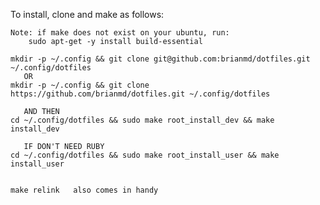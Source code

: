 To install, clone and make as follows:

    Note: if make does not exist on your ubuntu, run:
        sudo apt-get -y install build-essential

    mkdir -p ~/.config && git clone git@github.com:brianmd/dotfiles.git ~/.config/dotfiles
       OR
    mkdir -p ~/.config && git clone https://github.com/brianmd/dotfiles.git ~/.config/dotfiles

       AND THEN
    cd ~/.config/dotfiles && sudo make root_install_dev && make install_dev

       IF DON'T NEED RUBY
    cd ~/.config/dotfiles && sudo make root_install_user && make install_user


    make relink   also comes in handy

